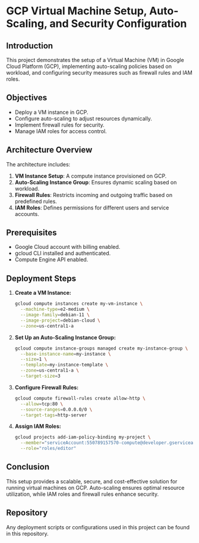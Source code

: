 # GCP Virtual Machine Setup, Auto-Scaling, and Security Configuration

## Introduction
This project demonstrates the setup of a Virtual Machine (VM) in Google Cloud Platform (GCP), implementing auto-scaling policies based on workload, and configuring security measures such as firewall rules and IAM roles.

## Objectives
- Deploy a VM instance in GCP.
- Configure auto-scaling to adjust resources dynamically.
- Implement firewall rules for security.
- Manage IAM roles for access control.

## Architecture Overview
The architecture includes:
1. **VM Instance Setup**: A compute instance provisioned on GCP.
2. **Auto-Scaling Instance Group**: Ensures dynamic scaling based on workload.
3. **Firewall Rules**: Restricts incoming and outgoing traffic based on predefined rules.
4. **IAM Roles**: Defines permissions for different users and service accounts.

## Prerequisites
- Google Cloud account with billing enabled.
- gcloud CLI installed and authenticated.
- Compute Engine API enabled.

## Deployment Steps
1. **Create a VM Instance:**
   ```sh
   gcloud compute instances create my-vm-instance \
     --machine-type=e2-medium \
     --image-family=debian-11 \
     --image-project=debian-cloud \
     --zone=us-central1-a
   ```

2. **Set Up an Auto-Scaling Instance Group:**
   ```sh
   gcloud compute instance-groups managed create my-instance-group \
     --base-instance-name=my-instance \
     --size=1 \
     --template=my-instance-template \
     --zone=us-central1-a \
     --target-size=3
   ```

3. **Configure Firewall Rules:**
   ```sh
   gcloud compute firewall-rules create allow-http \
     --allow=tcp:80 \
     --source-ranges=0.0.0.0/0 \
     --target-tags=http-server
   ```

4. **Assign IAM Roles:**
   ```sh
   gcloud projects add-iam-policy-binding my-project \
     --member="serviceAccount:550789157570-compute@developer.gserviceaccount.com" \
     --role="roles/editor"
   ```

## Conclusion
This setup provides a scalable, secure, and cost-effective solution for running virtual machines on GCP. Auto-scaling ensures optimal resource utilization, while IAM roles and firewall rules enhance security.

## Repository
Any deployment scripts or configurations used in this project can be found in this repository.
